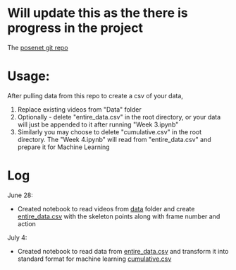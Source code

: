 # Will update this as the there is progress in the project

The [posenet git repo](https://github.com/rwightman/posenet-python)<br>

# Usage:
After pulling data from this repo to create a csv of your data,
1. Replace existing videos from "Data" folder
1. Optionally - delete "entire_data.csv" in the root directory, or your data will just be appended to it after running "Week 3.ipynb"
1. Similarly you may choose to delete "cumulative.csv" in the root directory. The "Week 4.ipynb" will read from "entire_data.csv" and prepare it for Machine Learning

# Log
June 28:
- Created notebook to read videos from [data](https://github.com/optyingale/AIML_community/tree/master/Deep%20Learning%20Fall%20Detection/Final/data) folder and create [entire_data.csv](https://github.com/optyingale/AIML_community/blob/master/Deep%20Learning%20Fall%20Detection/Final/entire_data.csv) with the skeleton points along with frame number and action

July 4:
- Created notebook to read data from [entire_data.csv](https://github.com/optyingale/AIML_community/blob/master/Deep%20Learning%20Fall%20Detection/Final/entire_data.csv) and transform it into standard format for machine learning [cumulative.csv](https://github.com/optyingale/AIML_community/blob/master/Deep%20Learning%20Fall%20Detection/Final/cumulative.csv)

